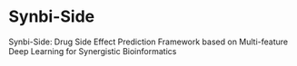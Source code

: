 # Synbi-Side
Synbi-Side: Drug Side Effect Prediction Framework based on Multi-feature Deep Learning for Synergistic Bioinformatics
